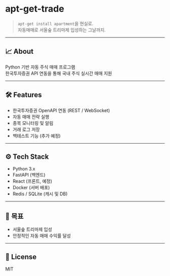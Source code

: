 # apt-get-trade

> `apt-get install apartment`을 현실로.  
> 자동매매로 서울숲 트리마제 입성하는 그날까지.

---

## 📈 About
Python 기반 자동 주식 매매 프로그램  
한국투자증권 API 연동을 통해 국내 주식 실시간 매매 지원

---

## 🛠 Features
- 한국투자증권 OpenAPI 연동 (REST / WebSocket)
- 자동 매매 전략 실행
- 종목 모니터링 및 알림
- 거래 로그 저장
- 백테스트 기능 (추가 예정)

---

## ⚙️ Tech Stack
- Python 3.x
- FastAPI (백엔드)
- React (프론트, 예정)
- Docker (서버 배포)
- Redis / SQLite (캐시 및 DB)

---

## 🚀 목표
- 서울숲 트리마제 입성
- 안정적인 자동 매매 수익률 달성

---

## 📄 License
MIT

